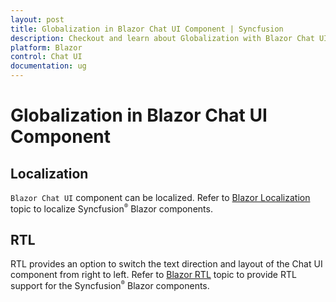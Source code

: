 ```yaml
---
layout: post
title: Globalization in Blazor Chat UI Component | Syncfusion
description: Checkout and learn about Globalization with Blazor Chat UI component in Blazor Server App and Blazor WebAssembly App.
platform: Blazor
control: Chat UI
documentation: ug
---
```


# Globalization in Blazor Chat UI Component

## Localization

`Blazor Chat UI` component can be localized. Refer to [Blazor Localization](https://blazor.syncfusion.com/documentation/common/localization) topic to localize Syncfusion<sup style="font-size:70%">&reg;</sup> Blazor components.

## RTL

RTL provides an option to switch the text direction and layout of the Chat UI component from right to left. Refer to [Blazor RTL](https://blazor.syncfusion.com/documentation/common/right-to-left) topic to provide RTL support for the Syncfusion<sup style="font-size:70%">&reg;</sup> Blazor components.
